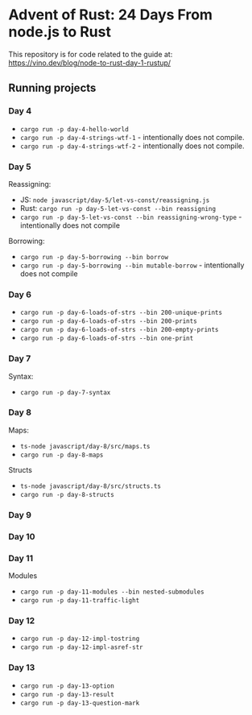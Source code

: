 # Advent of Rust: 24 Days From node.js to Rust

This repository is for code related to the guide at: https://vino.dev/blog/node-to-rust-day-1-rustup/

## Running projects

### Day 4

- `cargo run -p day-4-hello-world`
- `cargo run -p day-4-strings-wtf-1` - intentionally does not compile.
- `cargo run -p day-4-strings-wtf-2` - intentionally does not compile.

### Day 5

Reassigning:

- JS: `node javascript/day-5/let-vs-const/reassigning.js`
- Rust: `cargo run -p day-5-let-vs-const --bin reassigning`
- `cargo run -p day-5-let-vs-const --bin reassigning-wrong-type` - intentionally does not compile

Borrowing:

- `cargo run -p day-5-borrowing --bin borrow`
- `cargo run -p day-5-borrowing --bin mutable-borrow` - intentionally does not compile

### Day 6

- `cargo run -p day-6-loads-of-strs --bin 200-unique-prints`
- `cargo run -p day-6-loads-of-strs --bin 200-prints`
- `cargo run -p day-6-loads-of-strs --bin 200-empty-prints`
- `cargo run -p day-6-loads-of-strs --bin one-print`

### Day 7

Syntax:

- `cargo run -p day-7-syntax`

### Day 8

Maps:

- `ts-node javascript/day-8/src/maps.ts`
- `cargo run -p day-8-maps`

Structs

- `ts-node javascript/day-8/src/structs.ts`
- `cargo run -p day-8-structs`

### Day 9

### Day 10

### Day 11

Modules

- `cargo run -p day-11-modules --bin nested-submodules`
- `cargo run -p day-11-traffic-light`

### Day 12

- `cargo run -p day-12-impl-tostring`
- `cargo run -p day-12-impl-asref-str`

### Day 13

- `cargo run -p day-13-option`
- `cargo run -p day-13-result`
- `cargo run -p day-13-question-mark`
